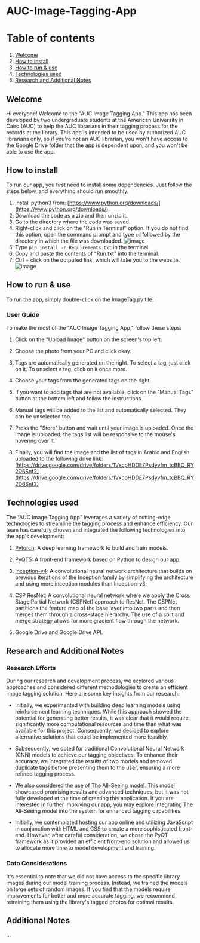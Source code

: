 # AUC-Image-Tagging-App

# Table of contents
1. [Welcome](#welcome)
2. [How to install](#install)
3. [How to run & use](#runuse)
4. [Technologies used](#tech)
5. [Research and Additional Notes](#research)

## Welcome <a name="welcome"></a>
Hi everyone! Welcome to the "AUC Image Tagging App." This app has been developed by two undergraduate students at the American University in Cairo (AUC) to help the AUC librarians in their tagging process for the records at the library. This app is intended to be used by authorized AUC librarians only, so if you're not an AUC librarian, you won't have access to the Google Drive folder that the app is dependent upon, and you won't be able to use the app.

## How to install <a name="install"></a>
To run our app, you first need to install some dependencies. Just follow the steps below, and everything should run smoothly.
1. Install python3 from: [https://www.python.org/downloads/](https://www.python.org/downloads/).
2. Download the code as a zip and then unzip it.
3. Go to the directory where the code was saved.
4. Right-click and click on the "Run in Terminal" option. If you do not find this option, open the command prompt and type `cd` followed by the directory in which the file was downloaded.
![image](https://user-images.githubusercontent.com/78408934/187026405-b51781b7-e9ea-4fd3-b5cf-6f99db5ab736.png)
5. Type `pip install -r Requirements.txt` in the terminal.
6. Copy and paste the contents of "Run.txt" into the terminal.
7. Ctrl + click on the outputed link, which will take you to the website.
![image](https://user-images.githubusercontent.com/78408934/187026498-236c9638-511d-4b8e-9f22-eb15c60b5c07.png)

## How to run & use <a name="runuse"></a>
To run the app, simply double-click on the ImageTag.py file.

### User Guide
To make the most of the "AUC Image Tagging App," follow these steps:

1. Click on the "Upload Image" button on the screen's top left.

2. Choose the photo from your PC and click okay.

3. Tags are automatically generated on the right. To select a tag, just click on it. To unselect a tag, click on it once more.

4. Choose your tags from the generated tags on the right.

5. If you want to add tags that are not available, click on the "Manual Tags" button at the bottom left and follow the instructions.

6. Manual tags will be added to the list and automatically selected. They can be unselected too.

7. Press the "Store" button and wait until your image is uploaded. Once the image is uploaded, the tags list will be responsive to the mouse's hovering over it.

8. Finally, you will find the image and the list of tags in Arabic and English uploaded to the following drive link: [https://drive.google.com/drive/folders/1VxcpHDDE7Psdyvfm_tcBBQ_RY2D6Snf2](https://drive.google.com/drive/folders/1VxcpHDDE7Psdyvfm_tcBBQ_RY2D6Snf2)

## Technologies used <a name="tech"></a>
The "AUC Image Tagging App" leverages a variety of cutting-edge technologies to streamline the tagging process and enhance efficiency. Our team has carefully chosen and integrated the following technologies into the app's development:

1. [Pytorch](https://pytorch.org/): A deep learning framework to build and train models.

2. [PyQT5](https://riverbankcomputing.com/software/pyqt/): A front-end framework based on Python to design our app.

3. [Inception-v4](https://arxiv.org/abs/1602.07261): A convolutional neural network architecture that builds on previous iterations of the Inception family by simplifying the architecture and using more inception modules than Inception-v3.

4. CSP ResNet: A convolutional neural network where we apply the Cross Stage Partial Network (CSPNet) approach to ResNet. The CSPNet partitions the feature map of the base layer into two parts and then merges them through a cross-stage hierarchy. The use of a split and merge strategy allows for more gradient flow through the network.

5. Google Drive and Google Drive API.

## Research and Additional Notes <a name="research"></a>
### Research Efforts
During our research and development process, we explored various approaches and considered different methodologies to create an efficient image tagging solution. Here are some key insights from our research:

- Initially, we experimented with building deep learning models using reinforcement learning techniques. While this approach showed the potential for generating better results, it was clear that it would require significantly more computational resources and time than what was available for this project. Consequently, we decided to explore alternative solutions that could be implemented more feasibly.

- Subsequently, we opted for traditional Convolutional Neural Network (CNN) models to achieve our tagging objectives. To enhance their accuracy, we integrated the results of two models and removed duplicate tags before presenting them to the user, ensuring a more refined tagging process.

- We also considered the use of [The All-Seeing model](https://www.marktechpost.com/2023/08/10/breakthrough-in-the-intersection-of-vision-language-presenting-the-all-seeing-project/). This model showcased promising results and advanced techniques, but it was not fully developed at the time of creating this application. If you are interested in further improving our app, you may explore integrating The All-Seeing model into the system for enhanced tagging capabilities.

- Initially, we contemplated hosting our app online and utilizing JavaScript in conjunction with HTML and CSS to create a more sophisticated front-end. However, after careful consideration, we chose the PyQT framework as it provided an efficient front-end solution and allowed us to allocate more time to model development and training.

### Data Considerations
It's essential to note that we did not have access to the specific library images during our model training process. Instead, we trained the models on large sets of random images. If you find that the models require improvements for better and more accurate tagging, we recommend retraining them using the library's tagged photos for optimal results.

## Additional Notes
...
